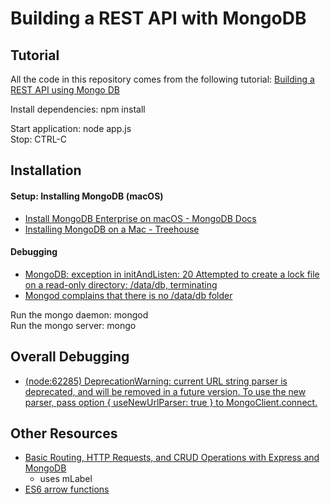 # Building a REST API with MongoDB
## Tutorial
All the code in this repository comes from the following tutorial:
[Building a REST API using Mongo DB](https://codeburst.io/building-a-rest-api-using-mongo-db-75cac3403fab)

Install dependencies: npm install

Start application: node app.js  
Stop: CTRL-C

## Installation
#### Setup: Installing MongoDB (macOS)
* [Install MongoDB Enterprise on macOS - MongoDB Docs](https://docs.mongodb.com/manual/tutorial/install-mongodb-enterprise-on-os-x/)
* [Installing MongoDB on a Mac - Treehouse](https://treehouse.github.io/installation-guides/mac/mongo-mac.html)
#### Debugging
* [MongoDB: exception in initAndListen: 20 Attempted to create a lock file on a read-only directory: /data/db, terminating](https://stackoverflow.com/questions/42446931/mongodb-exception-in-initandlisten-20-attempted-to-create-a-lock-file-on-a-rea)
* [Mongod complains that there is no /data/db folder](https://stackoverflow.com/questions/7948789/mongod-complains-that-there-is-no-data-db-folder)

Run the mongo daemon: mongod  
Run the mongo server: mongo

## Overall Debugging
* [(node:62285) DeprecationWarning: current URL string parser is deprecated, and will be removed in a future version. To use the new parser, pass option { useNewUrlParser: true } to MongoClient.connect.](https://stackoverflow.com/questions/51583465/to-use-the-new-parser-pass-option-usenewurlparser-true-to-mongoclient-conn)

## Other Resources
* [Basic Routing, HTTP Requests, and CRUD Operations with Express and MongoDB](https://www.javascriptjanuary.com/blog/basic-routing-http-requests-and-crud-operations-with-express-and-mongodb)
    * uses mLabel
* [ES6 arrow functions](https://medium.freecodecamp.org/when-and-why-you-should-use-es6-arrow-functions-and-when-you-shouldnt-3d851d7f0b26)